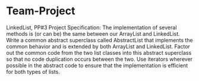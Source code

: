 # Team-Project
LinkedList, PP#3 
Project Specification:
The implementation of several methods is (or can be) the same between our ArrayList and LinkedList. 
Write a common abstract superclass called AbstractList that implements the common behavior and is extended by both ArrayList and LinkedList.
Factor out the common code from the two list classes into this abstract superclass so that no code duplication occurs between the two. 
Use iterators wherever possible in the abstract code to ensure that the implementation is efficient for both types of lists.
